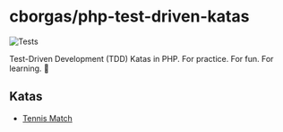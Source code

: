 # cborgas/php-test-driven-katas
![Tests](https://github.com/cborgas/php-test-driven-katas/workflows/Tests/badge.svg)

Test-Driven Development (TDD) Katas in PHP.
For practice. For fun. For learning. :green_heart:

## Katas
- [Tennis Match](katas/tennis-match)
